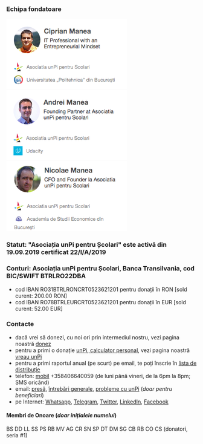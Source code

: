 
### Echipa fondatoare

![Ciprian Manea](cm.png) ![Andrei Manea](am.png) ![Nicolae Manea](nm.png)

### Statut: "Asociația unPi pentru Școlari" este activă din 19.09.2019 certificat 22/I/A/2019

### Conturi: Asociația unPi pentru Școlari, Banca Transilvania, cod BIC/SWIFT BTRLRO22DBA

- cod IBAN RO31BTRLRONCRT0523621201 pentru donații în RON [sold curent: 200.00 RON]
- cod IBAN RO78BTRLEURCRT0523621201 pentru donații în EUR [sold curent: 52.00 EUR]

### Contacte

- dacă vrei să donezi, cu noi ori prin intermediul nostru, vezi pagina noastră [donez](http://donez.unpi.ro/)
- pentru a primi o donație [unPi, calculator personal](http://pc.unpi.ro/), vezi pagina noastră [vreau unPi](http://vreau.unpi.ro/)
- pentru a primi raportul anual (pe scurt) pe email, te poți înscrie în [lista de distribuție](mailto:raport@unpi.ro?subject=vreau%20un%20scurt%20raport%20anual)
- telefon: [mobil](tel:+358406640059) +358406640059 (de luni până vineri, de la 6pm la 8pm; SMS oricând)
- email: [presă](mailto:presa@unpi.ro), [întrebări generale](mailto:intrebari@unpi.ro), [probleme cu unPi](mailto:probleme@unpi.ro) (_doar pentru beneficiari_)
- pe Internet: [Whatsapp](https://api.whatsapp.com/send?phone=+358406640059), [Telegram](https://t.me/unpi_ong), [Twitter](http://twitter.com/unpi_ong), [LinkedIn](https://www.linkedin.com/company/asociatia-unpi-pentru-scolari/), [Facebook](https://www.facebook.com/unpi.ro/)

#### Membri de Onoare (_doar inițialele numelui_)

BS DD LL SS PS RB MV AG CR SN SP DT DM SG CB RB CO CS (donatori, seria #1)

<script src="https://wchat.freshchat.com/js/widget.js"></script>

<script>
  window.fcWidget.init({
    token: "1dbeef16-76f2-47bc-bc8a-f848842e00d7",
    host: "https://wchat.freshchat.com"
  });
</script>
